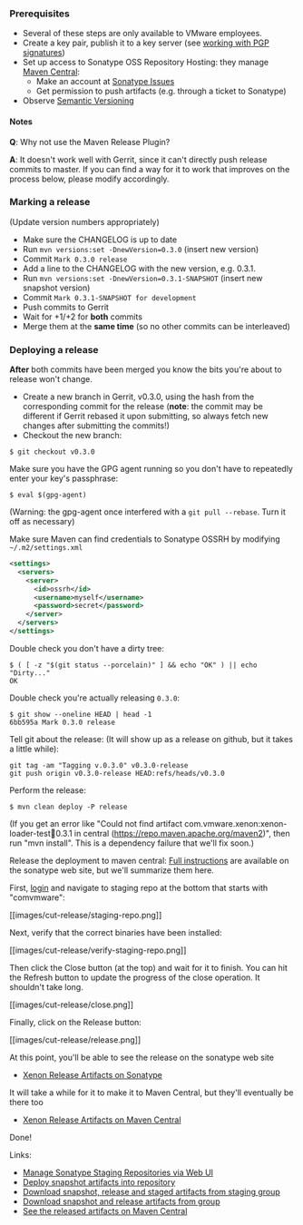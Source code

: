 ### Prerequisites

* Several of these steps are only available to VMware employees.
* Create a key pair, publish it to a key server (see [working with PGP signatures][working-with-pgp-signatures])
* Set up access to Sonatype OSS Repository Hosting: they manage [Maven Central](http://search.maven.org/):
  * Make an account at [Sonatype Issues](https://issues.sonatype.org/)
  * Get permission to push artifacts (e.g. through a ticket to Sonatype)
* Observe [Semantic Versioning][semver]

[working-with-pgp-signatures]: http://central.sonatype.org/pages/working-with-pgp-signatures.html
[semver]: http://semver.org/

#### Notes

**Q**: Why not use the Maven Release Plugin?

**A**: It doesn't work well with Gerrit, since it can't directly push release commits to master. If you can find a way for it to work that improves on the process below, please modify accordingly.

### Marking a release

(Update version numbers appropriately)

* Make sure the CHANGELOG is up to date
* Run `mvn versions:set -DnewVersion=0.3.0` (insert new version)
* Commit `Mark 0.3.0 release`
* Add a line to the CHANGELOG with the new version, e.g. 0.3.1.
* Run `mvn versions:set -DnewVersion=0.3.1-SNAPSHOT` (insert new snapshot version)
* Commit `Mark 0.3.1-SNAPSHOT for development`
* Push commits to Gerrit
* Wait for +1/+2 for **both** commits
* Merge them at the **same time** (so no other commits can be interleaved)

### Deploying a release

**After** both commits have been merged you know the bits you're about to release won't change.

* Create a new branch in Gerrit, v0.3.0, using the hash from the corresponding commit for the release (**note**: the commit may be different if Gerrit rebased it upon submitting, so always fetch new changes after submitting the commits!)
* Checkout the new branch: 

```
$ git checkout v0.3.0
```

Make sure you have the GPG agent running so you don't have to repeatedly enter your key's passphrase:

```
$ eval $(gpg-agent)
```
(Warning: the gpg-agent once interfered with a `git pull --rebase`. Turn it off as necessary)

Make sure Maven can find credentials to Sonatype OSSRH by modifying `~/.m2/settings.xml`

```xml
<settings>
  <servers>
    <server>
      <id>ossrh</id>
      <username>myself</username>
      <password>secret</password>
    </server>
  </servers>
</settings>
```

Double check you don't have a dirty tree:

```
$ ( [ -z "$(git status --porcelain)" ] && echo "OK" ) || echo "Dirty..."
OK
```

Double check you're actually releasing `0.3.0`:

```
$ git show --oneline HEAD | head -1
6bb595a Mark 0.3.0 release
```

Tell git about the release: (It will show up as a release on github, but it takes a little while):

```
git tag -am "Tagging v.0.3.0" v0.3.0-release
git push origin v0.3.0-release HEAD:refs/heads/v0.3.0
```

Perform the release:

```
$ mvn clean deploy -P release
```

(If you get an error like "Could not find artifact com.vmware.xenon:xenon-loader-test:jar:0.3.1 in central (https://repo.maven.apache.org/maven2)", then run "mvn install". This is a dependency failure that we'll fix soon.)

Release the deployment to maven central: [Full instructions](http://central.sonatype.org/pages/releasing-the-deployment.html) are available on the sonatype web site, but we'll summarize them here. 

First, [login](https://oss.sonatype.org/#stagingRepositories) and navigate to staging repo at the bottom that starts with "comvmware":

[[images/cut-release/staging-repo.png]]

Next, verify that the correct binaries have been installed:

[[images/cut-release/verify-staging-repo.png]]

Then click the Close button (at the top) and wait for it to finish. You can hit the Refresh button to update the progress of the close operation. It shouldn't take long.

[[images/cut-release/close.png]]

Finally, click on the Release button:

[[images/cut-release/release.png]]

At this point, you'll be able to see the release on the sonatype web site
  * [Xenon Release Artifacts on Sonatype](https://oss.sonatype.org/content/groups/public/com/vmware/xenon/)

It will take a while for it to make it to Maven Central, but they'll eventually be there too
  * [Xenon Release Artifacts on Maven Central](https://repo1.maven.org/maven2/com/vmware/xenon/)

Done!

Links:
* [Manage Sonatype Staging Repositories via Web UI](https://oss.sonatype.org/#stagingRepositories)
* [Deploy snapshot artifacts into repository](https://oss.sonatype.org/content/repositories/snapshots)
* [Download snapshot, release and staged artifacts from staging group](https://oss.sonatype.org/content/groups/staging)
* [Download snapshot and release artifacts from group](https://oss.sonatype.org/content/groups/public)
* [See the released artifacts on Maven Central](https://repo1.maven.org/maven2/com/vmware/xenon/)

